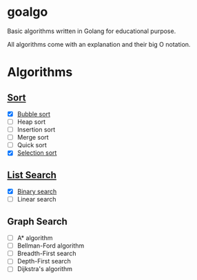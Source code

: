 # goalgo
Basic algorithms written in Golang for educational purpose.

All algorithms come with an explanation and their big O notation.

# Algorithms
## [Sort](./sort/README.md)
- [x] [Bubble sort](./sort/bubble.go)
- [ ] Heap sort
- [ ] Insertion sort
- [ ] Merge sort
- [ ] Quick sort
- [x] [Selection sort](./sort/selection.go)

## [List Search](./search/README.md)
- [x] [Binary search](./search/binary.go)
- [ ] Linear search

## Graph Search
- [ ] A* algorithm
- [ ] Bellman-Ford algorithm
- [ ] Breadth-First search
- [ ] Depth-First search
- [ ] Dijkstra's algorithm
